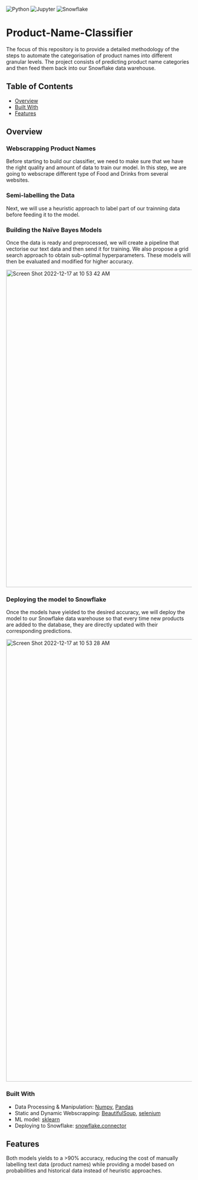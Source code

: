  <img alt="Python" src="https://img.shields.io/badge/Python%20-%2314354C.svg?style=flat-square&logo=python&logoColor=white" /> <img alt="Jupyter" src="https://img.shields.io/badge/Jupyter-F37626?style=for-the-badge&logo=jupyter&logoColor=white&style=flat" /> <img alt="Snowflake" src="https://img.shields.io/badge/Snowflake-29B5E8?logo=Snowflake&logoColor=white&style=flat" />
  
 
# Product-Name-Classifier
The focus of this repository is to provide a detailed methodology of the steps to automate the categorisation of product names into different granular levels. The project consists of predicting product name categories and then feed them back into our Snowflake data warehouse.


## Table of Contents

- [Overview](#overview)
- [Built With](#built-with)
- [Features](#features)

## Overview
### Webscrapping Product Names
Before starting to build our classifier, we need to make sure that we have the right quality and amount of data to train our model. In this step, we are going to webscrape different type of Food and Drinks from several websites. 

### Semi-labelling the Data
Next, we will use a heuristic approach to label part of our trainning data before feeding it to the model. 

### Building the Naïve Bayes Models
Once the data is ready and preprocessed, we will create a pipeline that vectorise our text data and then send it for training. We also propose a grid search approach to obtain sub-optimal hyperparameters. These models will then be evaluated and modified for higher accuracy.

<img width="862" alt="Screen Shot 2022-12-17 at 10 53 42 AM" src="https://user-images.githubusercontent.com/70657426/208234163-5bb4d076-153e-412d-9c2f-6dffbdcdb7df.png">


### Deploying the model to Snowflake
Once the models have yielded to the desired accuracy, we will deploy the model to our Snowflake data warehouse so that every time new products are added to the database, they are directly updated with their corresponding predictions.

<img width="1201" alt="Screen Shot 2022-12-17 at 10 53 28 AM" src="https://user-images.githubusercontent.com/70657426/208234238-387af0ec-de2e-45b2-8ce0-3cd506271829.png">


### Built With
- Data Processing & Manipulation: [Numpy](https://numpy.org), [Pandas](https://pandas.pydata.org)
- Static and Dynamic Webscrapping: [BeautifulSoup](https://pypi.org/project/beautifulsoup4/), [selenium](https://pypi.org/project/selenium/)
- ML model: [sklearn](https://scikit-learn.org/stable/)
- Deploying to Snowflake: [snowflake.connector](https://docs.snowflake.com/en/user-guide/python-connector.html)

## Features
Both models yields to a >90% accuracy, reducing the cost of manually labelling text data (product names) while providing a model based on probabilities and historical data instead of heuristic approaches.
